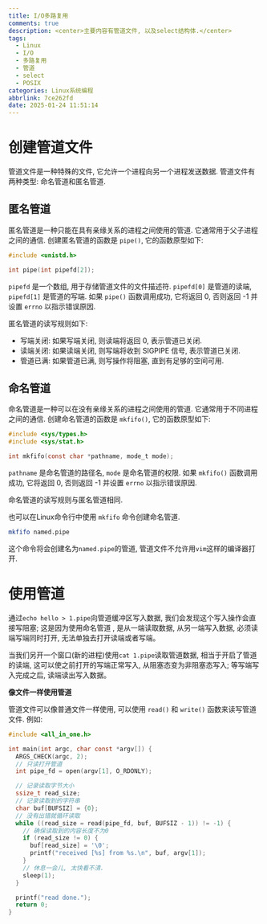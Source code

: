 ```yaml
---
title: I/O多路复用
comments: true
description: <center>主要内容有管道文件, 以及select结构体.</center>
tags:
  - Linux
  - I/O
  - 多路复用
  - 管道
  - select
  - POSIX
categories: Linux系统编程
abbrlink: 7ce262fd
date: 2025-01-24 11:51:14
---
```


# 创建管道文件

管道文件是一种特殊的文件, 它允许一个进程向另一个进程发送数据. 管道文件有两种类型: 命名管道和匿名管道.

## 匿名管道

匿名管道是一种只能在具有亲缘关系的进程之间使用的管道. 它通常用于父子进程之间的通信. 创建匿名管道的函数是 `pipe()`, 它的函数原型如下:

```c
#include <unistd.h>

int pipe(int pipefd[2]);
```

`pipefd` 是一个数组, 用于存储管道文件的文件描述符. `pipefd[0]` 是管道的读端, `pipefd[1]` 是管道的写端. 如果 `pipe()` 函数调用成功, 它将返回 0, 否则返回 -1 并设置 `errno` 以指示错误原因.

匿名管道的读写规则如下:
- 写端关闭: 如果写端关闭, 则读端将返回 0, 表示管道已关闭.
- 读端关闭: 如果读端关闭, 则写端将收到 SIGPIPE 信号, 表示管道已关闭.
- 管道已满: 如果管道已满, 则写操作将阻塞, 直到有足够的空间可用.

## 命名管道

命名管道是一种可以在没有亲缘关系的进程之间使用的管道. 它通常用于不同进程之间的通信. 创建命名管道的函数是 `mkfifo()`, 它的函数原型如下:

```c
#include <sys/types.h>
#include <sys/stat.h>

int mkfifo(const char *pathname, mode_t mode);
```

`pathname` 是命名管道的路径名, `mode` 是命名管道的权限. 如果 `mkfifo()` 函数调用成功, 它将返回 0, 否则返回 -1 并设置 `errno` 以指示错误原因.

命名管道的读写规则与匿名管道相同.

也可以在Linux命令行中使用 `mkfifo` 命令创建命名管道.

```sh
mkfifo named.pipe
```

这个命令将会创建名为`named.pipe`的管道, 管道文件不允许用`vim`这样的编译器打开.

# 使用管道

通过`echo hello > 1.pipe`向管道缓冲区写入数据, 我们会发现这个写入操作会直接写阻塞; 这是因为使用命名管道 , 是从一端读取数据, 从另一端写入数据, 必须读端写端同时打开, 无法单独去打开读端或者写端。

当我们另开一个窗口(新的进程)使用`cat 1.pipe`读取管道数据, 相当于开启了管道的读端,  这可以使之前打开的写端正常写入,  从阻塞态变为非阻塞态写入;  等写端写入完成之后, 读端读出写入数据。


**像文件一样使用管道**

管道文件可以像普通文件一样使用, 可以使用 `read()` 和 `write()` 函数来读写管道文件. 例如:

```c
#include <all_in_one.h>

int main(int argc, char const *argv[]) {
  ARGS_CHECK(argc, 2);
  // 只读打开管道
  int pipe_fd = open(argv[1], O_RDONLY);

  // 记录读取字节大小
  ssize_t read_size;
  // 记录读取到的字符串
  char buf[BUFSIZ] = {0};
  // 没有出错就循环读取
  while ((read_size = read(pipe_fd, buf, BUFSIZ - 1)) != -1) {
    // 确保读取到的内容长度不为0
    if (read_size != 0) {
      buf[read_size] = '\0';
      printf("received [%s] from %s.\n", buf, argv[1]);
    }
    // 休息一会儿, 太快看不清.
    sleep(1);
  }

  printf("read done.");
  return 0;
}
```










